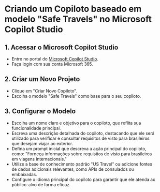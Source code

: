 # Criando um Copiloto baseado em modelo "Safe Travels" no Microsoft Copilot Studio

## 1. Acessar o Microsoft Copilot Studio
- Entre no portal do [Microsoft Copilot Studio](https://www.microsoft.com/pt-br/microsoft-copilot/microsoft-copilot-studio).
- Faça login com sua conta Microsoft 365.

## 2. Criar um Novo Projeto
- Clique em "Criar Novo Copiloto".
- Escolha o modelo "Safe Travels" como base para o seu copiloto.

## 3. Configurar o Modelo
- Escolha um nome claro e objetivo para o copiloto, que reflita sua funcionalidade principal.
- Escreva uma descrição detalhada do copiloto, destacando que ele será utilizado para verificar e consultar requisitos de visto para brasileiros que desejam viajar ao exterior.
- Defina um prompt inicial que descreva a ação principal do copiloto, como: "Forneça informações sobre requisitos de visto para brasileiros em viagens internacionais."
- Utilize a base de conhecimento padrão "US Travel" ou adicione fontes de dados adicionais relevantes, como APIs de consulados ou embaixadas.
- Configure o idioma principal do copiloto para garantir que ele atenda ao público-alvo de forma eficaz.